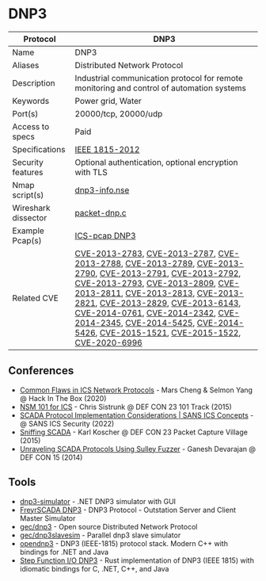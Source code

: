 # DNP3

| Protocol | DNP3 |
|---|---|
| Name | DNP3 |
| Aliases | Distributed Network Protocol |
| Description | Industrial communication protocol for remote monitoring and control of automation systems |
| Keywords | Power grid, Water |
| Port(s) | 20000/tcp, 20000/udp |
| Access to specs | Paid |
| Specifications | [IEEE 1815-2012](https://standards.ieee.org/ieee/1815/5414/) |
| Security features | Optional authentication, optional encryption with TLS |
| Nmap script(s) | [dnp3-info.nse](https://github.com/digitalbond/Redpoint/blob/master/dnp3-info.nse) |
| Wireshark dissector | [packet-dnp.c](https://github.com/wireshark/wireshark/blob/master/epan/dissectors/packet-dnp.c) |
| Example Pcap(s) | [ICS-pcap DNP3](https://github.com/automayt/ICS-pcap/tree/master/DNP3) |
| Related CVE | [CVE-2013-2783](https://nvd.nist.gov/vuln/detail/CVE-2013-2783), [CVE-2013-2787](https://nvd.nist.gov/vuln/detail/CVE-2013-2787), [CVE-2013-2788](https://nvd.nist.gov/vuln/detail/CVE-2013-2788), [CVE-2013-2789](https://nvd.nist.gov/vuln/detail/CVE-2013-2789), [CVE-2013-2790](https://nvd.nist.gov/vuln/detail/CVE-2013-2790), [CVE-2013-2791](https://nvd.nist.gov/vuln/detail/CVE-2013-2791), [CVE-2013-2792](https://nvd.nist.gov/vuln/detail/CVE-2013-2792), [CVE-2013-2793](https://nvd.nist.gov/vuln/detail/CVE-2013-2793), [CVE-2013-2809](https://nvd.nist.gov/vuln/detail/CVE-2013-2809), [CVE-2013-2811](https://nvd.nist.gov/vuln/detail/CVE-2013-2811), [CVE-2013-2813](https://nvd.nist.gov/vuln/detail/CVE-2013-2813), [CVE-2013-2821](https://nvd.nist.gov/vuln/detail/CVE-2013-2821), [CVE-2013-2829](https://nvd.nist.gov/vuln/detail/CVE-2013-2829), [CVE-2013-6143](https://nvd.nist.gov/vuln/detail/CVE-2013-6143), [CVE-2014-0761](https://nvd.nist.gov/vuln/detail/CVE-2014-0761), [CVE-2014-2342](https://nvd.nist.gov/vuln/detail/CVE-2014-2342), [CVE-2014-2345](https://nvd.nist.gov/vuln/detail/CVE-2014-2345), [CVE-2014-5425](https://nvd.nist.gov/vuln/detail/CVE-2014-5425), [CVE-2014-5426](https://nvd.nist.gov/vuln/detail/CVE-2014-5426), [CVE-2015-1521](https://nvd.nist.gov/vuln/detail/CVE-2015-1521), [CVE-2015-1522](https://nvd.nist.gov/vuln/detail/CVE-2015-1522), [CVE-2020-6996](https://nvd.nist.gov/vuln/detail/CVE-2020-6996) |

## Conferences
- [Common Flaws in ICS Network Protocols](https://www.youtube.com/watch?v=Bhq4kC52Qg8) - Mars Cheng & Selmon Yang @ Hack In The Box (2020)
- [NSM 101 for ICS](https://www.youtube.com/watch?v=H6AWRziR028) - Chris Sistrunk @ DEF CON 23 101 Track (2015)
- [SCADA Protocol Implementation Considerations | SANS ICS Concepts](https://www.youtube.com/watch?v=Fi7JhLm4vjY) - @ SANS ICS Security (2022)
- [Sniffing SCADA](https://www.youtube.com/watch?v=4vPptUmyv4U) - Karl Koscher @ DEF CON 23 Packet Capture Village (2015)
- [Unraveling SCADA Protocols Using Sulley Fuzzer](https://www.youtube.com/watch?v=UUta_Ord8GI) - Ganesh Devarajan @ DEF CON 15 (2014)
## Tools
- [dnp3-simulator](https://github.com/dnp3/dnp3-simulator) - .NET DNP3 simulator with GUI 
- [FreyrSCADA DNP3](https://github.com/FreyrSCADA/DNP3) - DNP3 Protocol - Outstation Server and Client Master Simulator
- [gec/dnp3](https://github.com/gec/dnp3) - Open source Distributed Network Protocol
- [gec/dnp3slavesim](https://github.com/gec/dnp3slavesim) - Parallel dnp3 slave simulator
- [opendnp3](https://github.com/dnp3/opendnp3) - DNP3 (IEEE-1815) protocol stack. Modern C++ with bindings for .NET and Java
- [Step Function I/O DNP3](https://github.com/stepfunc/dnp3) - Rust implementation of DNP3 (IEEE 1815) with idiomatic bindings for C, .NET, C++, and Java
